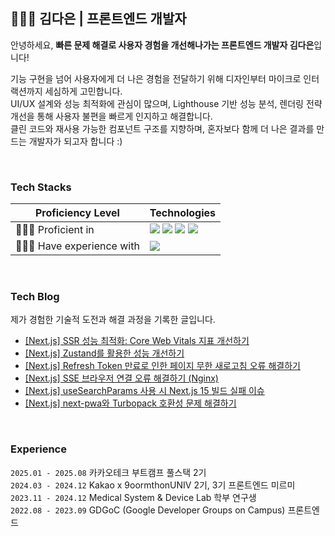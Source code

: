 

<div align="start">
<h2>👩🏻‍💻 김다은 | 프론트엔드 개발자</h2>

안녕하세요, **빠른 문제 해결로 사용자 경험을 개선해나가는 프론트엔드 개발자 김다은**입니다!  

기능 구현을 넘어 사용자에게 더 나은 경험을 전달하기 위해 디자인부터 마이크로 인터랙션까지 세심하게 고민합니다.  
UI/UX 설계와 성능 최적화에 관심이 많으며, Lighthouse 기반 성능 분석, 렌더링 전략 개선을 통해 사용자 불편을 빠르게 인지하고 해결합니다.<br>
클린 코드와 재사용 가능한 컴포넌트 구조를 지향하며, 혼자보다 함께 더 나은 결과를 만드는 개발자가 되고자 합니다 :)

<br>
<h3>Tech Stacks </h3>

| Proficiency Level   | Technologies                  |
|---------------------|--------------------------------|
| 👩🏻‍💻 Proficient in       | <img src="https://img.shields.io/badge/Next.js-20232A?style=for-the-badge&logo=Next.js&logoColor=white"> <img src="https://img.shields.io/badge/React-20232A?style=for-the-badge&logo=react&logoColor=61DAFB"> <img src="https://img.shields.io/badge/TypeScript-007ACC?style=for-the-badge&logo=typescript&logoColor=white"> <img src="https://img.shields.io/badge/JavaScript-F7DF1E?style=for-the-badge&logo=JavaScript&logoColor=white"> |
| 🙆🏻‍♂️ Have experience with | <img src="https://img.shields.io/badge/Python-3776AB?style=for-the-badge&logo=python&logoColor=white">                        |

<br>
<h3>Tech Blog</h3>

제가 경험한 기술적 도전과 해결 과정을 기록한 글입니다.
- [[Next.js] SSR 성능 최적화: Core Web Vitals 지표 개선하기](https://dani1552.tistory.com/30)
- [[Next.js] Zustand를 활용한 성능 개선하기](https://dani1552.tistory.com/23)
- [[Next.js] Refresh Token 만료로 인한 페이지 무한 새로고침 오류 해결하기](https://dani1552.tistory.com/16)
- [[Next.js] SSE 브라우저 연결 오류 해결하기 (Nginx)](https://dani1552.tistory.com/11)
- [[Next.js] useSearchParams 사용 시 Next.js 15 빌드 실패 이슈](https://dani1552.tistory.com/15)
- [[Next.js] next-pwa와 Turbopack 호환성 문제 해결하기](https://dani1552.tistory.com/14)

<br>
<h3>Experience </h3>

`2025.01 - 2025.08` 카카오테크 부트캠프 풀스택 2기<br>
`2024.03 - 2024.12` Kakao x 9oormthonUNIV 2기, 3기 프론트엔드 미르미<br>
`2023.11 - 2024.12` Medical System & Device Lab 학부 연구생<br>
`2022.08 - 2023.09` GDGoC (Google Developer Groups on Campus) 프론트엔드<br>

<br>
